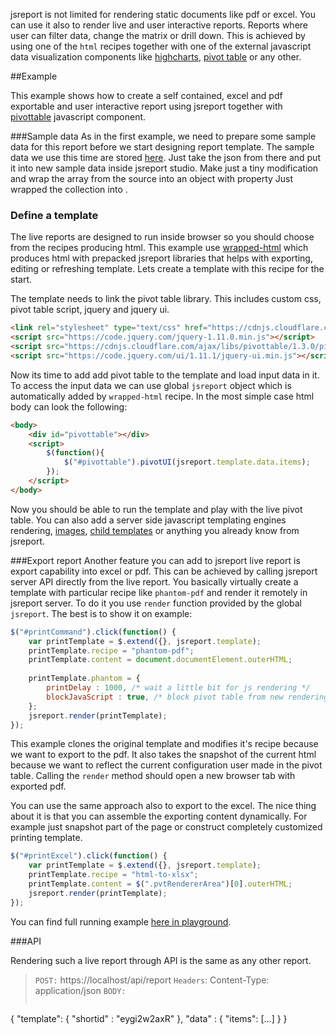 jsreport is not limited for rendering static documents like pdf or excel. You can use it also to render live and user interactive reports. Reports where user can filter data, change the matrix or drill down. This is achieved by using one of the `html` recipes together with one of the external javascript data visualization components like [highcharts](http://www.highcharts.com), [pivot table](https://github.com/nicolaskruchten/pivottable) or any other.

##Example

This example shows how to create a self contained, excel and pdf exportable and user interactive report using jsreport together with [pivottable](https://github.com/nicolaskruchten/pivottable) javascript component.

###Sample data
As in the first example, we need to prepare some sample data for this report before we start designing report template. The sample data we use this time are stored [here](http://nicolas.kruchten.com/pivottable/examples/mps.json). Just take the json from there and put it into new sample data inside jsreport studio. Make just a tiny modification and wrap the array from the source into an object with property  Just wrapped the collection into .


### Define a template
The live reports are designed to run inside browser so you should choose from the recipes producing html.  This example use [wrapped-html](/learn/wrapped-html) which produces html with prepacked jsreport libraries that helps with exporting, editing or refreshing template. Lets create a template with this recipe for the start.

The template needs to link the pivot table library. This includes custom css, pivot table script, jquery and jquery ui.

```html
<link rel="stylesheet" type="text/css" href="https://cdnjs.cloudflare.com/ajax/libs/pivottable/1.3.0/pivot.min.css"/>
<script src="https://code.jquery.com/jquery-1.11.0.min.js"></script>
<script src="https://cdnjs.cloudflare.com/ajax/libs/pivottable/1.3.0/pivot.min.js"></script>
<script src="https://code.jquery.com/ui/1.11.1/jquery-ui.min.js"></script>
```

Now its time to add add pivot table to the template and load input data in it. To access the input data we can use global `jsreport` object which is automatically added by `wrapped-html` recipe. In the most simple case html body can look the following:

```html
<body>
	<div id="pivottable"></div>
	<script>
		$(function(){
			$("#pivottable").pivotUI(jsreport.template.data.items);
		});
	</script>
</body>
```

Now you should be able to run the template and play with the live pivot table. You can also add a server side javascript templating engines rendering, [images](learn/images), [child templates](/learn/child-templates) or anything you already know from jsreport.

###Export report
Another feature you can add to jsreport live report is export capability into excel or pdf.  This can be achieved by calling jsreport server API directly from the live report. You basically virtually  create a template with particular recipe like `phantom-pdf` and render it remotely in jsreport server. To do it you use `render` function provided by the global `jsreport`. The best is to show it on example:

```js
$("#printCommand").click(function() {
	var printTemplate = $.extend({}, jsreport.template);
    printTemplate.recipe = "phantom-pdf";
    printTemplate.content = document.documentElement.outerHTML;
    
    printTemplate.phantom = { 
	    printDelay : 1000, /* wait a little bit for js rendering */
	    blockJavaScript : true, /* block pivot table from new rendering */                       
    };
    jsreport.render(printTemplate);
});
```

This example clones the original template and modifies it's recipe because we want to export to the pdf. It also takes the snapshot of the current html because we want to reflect the current configuration user made in the pivot table.  Calling the `render` method should open a new browser tab with exported pdf.

You can use the same approach also to export to the excel. The nice thing about it is that you can assemble the exporting content dynamically. For example just snapshot part of the page or construct completely customized printing template.

```js
$("#printExcel").click(function() {
	var printTemplate = $.extend({}, jsreport.template);
    printTemplate.recipe = "html-to-xlsx";
    printTemplate.content = $(".pvtRendererArea")[0].outerHTML;
    jsreport.render(printTemplate);
});
```

You can find full running example [here in playground](https://playground.jsreport.net/#/playground/-yaLa6luK).

###API

Rendering such a live report through API is the same as any other report. 

> `POST:` https://localhost/api/report
> `Headers`: Content-Type: application/json
> `BODY:`
>```js
   {
      "template": { "shortid" : "eygi2w2axR" },
      "data" : { "items": [...] }
   }
>```







